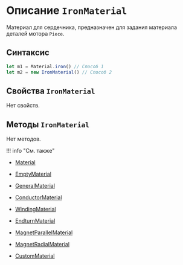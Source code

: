 # Описание `IronMaterial`
Материал для сердечника, предназначен для задания материала деталей мотора `Piece`.

## Синтаксис
```javascript
let m1 = Material.iron() // Способ 1
let m2 = new IronMaterial() // Способ 2
```

## Свойства `IronMaterial`

Нет свойств.

## Методы `IronMaterial`

Нет методов.

!!! info "См. также"
- [Material](./../../../globalObjects/Material/index.md)

- [EmptyMaterial](./../EmptyMaterial/index.md)

- [GeneralMaterial](./../GeneralMaterial/index.md)

- [ConductorMaterial](./../ConductorMaterial/index.md)

- [WindingMaterial](./../WindingMaterial/index.md)

- [EndturnMaterial](./../EndturnMaterial/index.md)

- [MagnetParallelMaterial](./../MagnetParallelMaterial/index.md)

- [MagnetRadialMaterial](./../MagnetRadialMaterial/index.md)

- [CustomMaterial](./../CustomMaterial/index.md)
